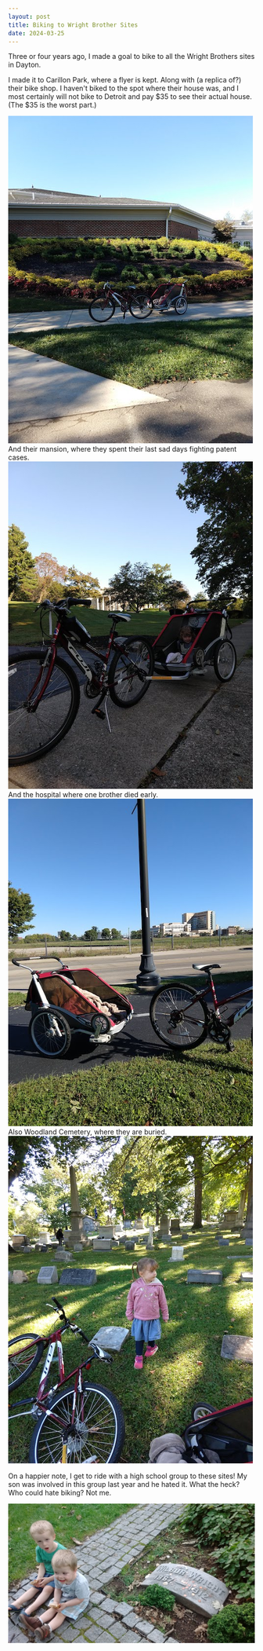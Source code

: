 ```yaml
---
layout: post
title: Biking to Wright Brother Sites
date: 2024-03-25
---
```


Three or four years ago, I made a goal to bike to all the Wright Brothers sites in Dayton. 

I made it to Carillon Park, where a flyer is kept. Along with (a replica of?) their bike shop. I haven't biked to the spot where their house was, and I most certainly will not bike to Detroit and pay $35 to see their actual house. (The $35 is the worst part.)


![Carillon Park](/post-images/wright-bros/carillon.jpg)  
And their mansion, where they spent their last sad days fighting patent cases. 
![Mansion](/post-images/wright-bros/hawthorn.jpg)  
And the hospital where one brother died early. 
![Miami Valley Hospital](/post-images/wright-bros/hospital.jpg)  
Also Woodland Cemetery, where they are buried. 
![Woodland Cemetery](/post-images/wright-bros/cemetery.jpg)  

On a happier note, I get to ride with a high school group to these sites! My son was involved in this group last year and he hated it. What the heck? Who could hate biking? Not me. 

![little boys sitting near wright bros grave](/post-images/wright-bros/brothers-at-brothers-grave.jpg)